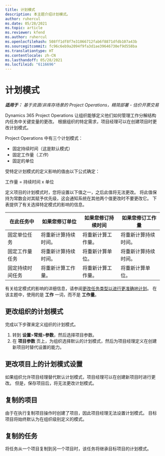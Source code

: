 ```yaml
---
title: 计划模式
description: 本主题介绍计划模式。
author: ruhercul
ms.date: 05/28/2021
ms.topic: article
ms.reviewer: kfend
ms.author: ruhercul
ms.openlocfilehash: 508ff1df8f7e31066712fab6f8871dfdb107a43b
ms.sourcegitcommit: fc96c6eb9a2094f9fa3d1ae39646730ef9d558ba
ms.translationtype: HT
ms.contentlocale: zh-CN
ms.lasthandoff: 05/28/2021
ms.locfileid: "6116696"
---
```

# <a name="scheduling-modes"></a>计划模式

_**适用于：** 基于资源/非库存场景的 Project Operations，精简部署 - 估价开票交易_


Dynamics 365 Project Operations 让组织能够定义他们如何管理工作分解结构内任务中关键变量的更改。 根据组织的特定需求，项目经理可以在创建项目时更改计划模式。

Project Operations 中有三个计划模式：

  - 固定持续时间（这是默认模式）
  - 固定工作量（*工作*）
  - 固定的单位

受特定计划模式的定义影响的值由以下公式确定：

  工作量 = 持续时间 x 单位

定义项目的计划模式时，您将设置以下值之一，之后此值将无法更改。 将此值保持为常数会对其赋予优先级，这会通知系统在其他两个值更改时不要更改它。 下表提供了有关选择特定模式的影响的信息。

| **在此任务中**             | **如果您修订单位**   | **如果您修订持续时间** | **如果您修订工作量**  |
|----------------------|---------------------------|----------------------------|---------------------------|
| 固定单位任务     | 将重新计算持续时间。 | 将重新计算工作量。    | 将重新计算持续时间。 |
| 固定工作量任务    | 将重新计算持续时间。 | 将重新计算单位。    | 将重新计算持续时间。 |
| 固定持续时间任务  | 将重新计算工作量。   | 将重新计算工作量。    | 将重新计算单位。   |

有关给定模式的影响的详细信息，请参阅[更改任务类型以进行更准确地计划](https://support.microsoft.com/en-us/office/change-the-task-type-for-more-accurate-scheduling-b0b969ad-45bc-4e9e-8967-435587548a72)。 在该主题中，使用的是 **工作** 一词，而不是 **工作量**。

## <a name="change-the-organizations-scheduling-mode"></a>更改组织的计划模式

完成以下步骤来定义组织的计划模式。

1. 转到 **设置**\>**常规**\>**参数**，然后选择项目参数。 
2. 在 **项目参数** 页上，为组织选择默认的计划模式，然后为项目经理定义在创建新项目时替代设置的能力。

## <a name="change-the-scheduling-mode-setting-on-a-project"></a>更改项目上的计划模式设置

如果组织允许项目经理替代默认计划模式，项目经理可以在创建新项目时进行更改。 但是，保存项目后，将无法更改计划模式。

## <a name="copied-projects"></a>复制的项目

由于在执行复制项目操作时创建了项目，因此项目经理无法设置计划模式。 目标项目将始终默认为在组织级别定义的模式。

## <a name="copied-tasks"></a>复制的任务

将任务从一个项目复制到另一个项目时，该任务将继承目标项目的计划模式。
